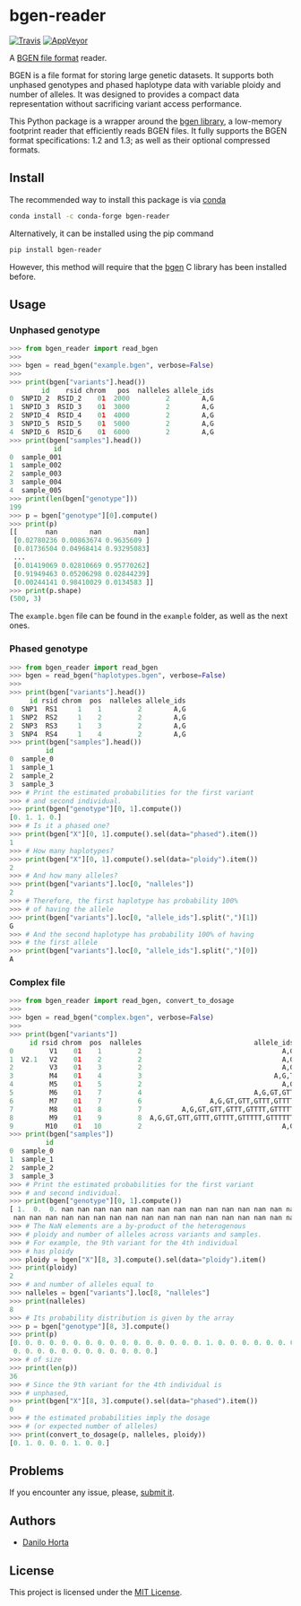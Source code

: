 # bgen-reader

[![Travis](https://img.shields.io/travis/limix/bgen-reader-py.svg?style=flat-square&label=linux%20%2F%20macos%20build)](https://travis-ci.org/limix/bgen-reader-py) [![AppVeyor](https://img.shields.io/appveyor/ci/Horta/bgen-reader-py.svg?style=flat-square&label=windows%20build)](https://ci.appveyor.com/project/Horta/bgen-reader-py)

A [BGEN file format](http://www.well.ox.ac.uk/~gav/bgen_format/) reader.

BGEN is a file format for storing large genetic datasets.
It supports both unphased genotypes and phased haplotype data with variable
ploidy and number of alleles. It was designed to provides a compact data
representation without sacrificing variant access performance.

This Python package is a wrapper around the [bgen library](https://github.com/limix/bgen),
a low-memory footprint reader that efficiently reads BGEN files.
It fully supports the BGEN format specifications: 1.2 and 1.3;
as well as their optional compressed formats.

## Install

The recommended way to install this package is via [conda](https://conda.io/docs/)

```bash
conda install -c conda-forge bgen-reader
```

Alternatively, it can be installed using the pip command

```bash
pip install bgen-reader
```

However, this method will require that
the [bgen](https://github.com/limix/bgen) C library has
been installed before.

## Usage

### Unphased genotype

```python
>>> from bgen_reader import read_bgen
>>>
>>> bgen = read_bgen("example.bgen", verbose=False)
>>>
>>> print(bgen["variants"].head())
        id    rsid chrom   pos  nalleles allele_ids
0  SNPID_2  RSID_2    01  2000         2        A,G
1  SNPID_3  RSID_3    01  3000         2        A,G
2  SNPID_4  RSID_4    01  4000         2        A,G
3  SNPID_5  RSID_5    01  5000         2        A,G
4  SNPID_6  RSID_6    01  6000         2        A,G
>>> print(bgen["samples"].head())
           id
0  sample_001
1  sample_002
2  sample_003
3  sample_004
4  sample_005
>>> print(len(bgen["genotype"]))
199
>>> p = bgen["genotype"][0].compute()
>>> print(p)
[[       nan        nan        nan]
 [0.02780236 0.00863674 0.9635609 ]
 [0.01736504 0.04968414 0.93295083]
 ...
 [0.01419069 0.02810669 0.95770262]
 [0.91949463 0.05206298 0.02844239]
 [0.00244141 0.98410029 0.0134583 ]]
>>> print(p.shape)
(500, 3)
```

The ``example.bgen`` file can be found in the ``example`` folder, as
well as the next ones.

### Phased genotype

```python
>>> from bgen_reader import read_bgen
>>> bgen = read_bgen("haplotypes.bgen", verbose=False)
>>>
>>> print(bgen["variants"].head())
     id rsid chrom  pos  nalleles allele_ids
0  SNP1  RS1     1    1         2        A,G
1  SNP2  RS2     1    2         2        A,G
2  SNP3  RS3     1    3         2        A,G
3  SNP4  RS4     1    4         2        A,G
>>> print(bgen["samples"].head())
         id
0  sample_0
1  sample_1
2  sample_2
3  sample_3
>>> # Print the estimated probabilities for the first variant
>>> # and second individual.
>>> print(bgen["genotype"][0, 1].compute())
[0. 1. 1. 0.]
>>> # Is it a phased one?
>>> print(bgen["X"][0, 1].compute().sel(data="phased").item())
1
>>> # How many haplotypes?
>>> print(bgen["X"][0, 1].compute().sel(data="ploidy").item())
2
>>> # And how many alleles?
>>> print(bgen["variants"].loc[0, "nalleles"])
2
>>> # Therefore, the first haplotype has probability 100%
>>> # of having the allele
>>> print(bgen["variants"].loc[0, "allele_ids"].split(",")[1])
G
>>> # And the second haplotype has probability 100% of having
>>> # the first allele
>>> print(bgen["variants"].loc[0, "allele_ids"].split(",")[0])
A
```

### Complex file

```python
>>> from bgen_reader import read_bgen, convert_to_dosage
>>>
>>> bgen = read_bgen("complex.bgen", verbose=False)
>>>
>>> print(bgen["variants"])
     id rsid chrom  pos  nalleles                            allele_ids
0         V1    01    1         2                                   A,G
1  V2.1   V2    01    2         2                                   A,G
2         V3    01    3         2                                   A,G
3         M4    01    4         3                                 A,G,T
4         M5    01    5         2                                   A,G
5         M6    01    7         4                            A,G,GT,GTT
6         M7    01    7         6                 A,G,GT,GTT,GTTT,GTTTT
7         M8    01    8         7          A,G,GT,GTT,GTTT,GTTTT,GTTTTT
8         M9    01    9         8  A,G,GT,GTT,GTTT,GTTTT,GTTTTT,GTTTTTT
9        M10    01   10         2                                   A,G
>>> print(bgen["samples"])
         id
0  sample_0
1  sample_1
2  sample_2
3  sample_3
>>> # Print the estimated probabilities for the first variant
>>> # and second individual.
>>> print(bgen["genotype"][0, 1].compute())
[ 1.  0.  0. nan nan nan nan nan nan nan nan nan nan nan nan nan nan nan
 nan nan nan nan nan nan nan nan nan nan nan nan nan nan nan nan nan nan]
>>> # The NaN elements are a by-product of the heterogenous
>>> # ploidy and number of alleles across variants and samples.
>>> # For example, the 9th variant for the 4th individual
>>> # has ploidy
>>> ploidy = bgen["X"][8, 3].compute().sel(data="ploidy").item()
>>> print(ploidy)
2
>>> # and number of alleles equal to
>>> nalleles = bgen["variants"].loc[8, "nalleles"]
>>> print(nalleles)
8
>>> # Its probability distribution is given by the array
>>> p = bgen["genotype"][8, 3].compute()
>>> print(p)
[0. 0. 0. 0. 0. 0. 0. 0. 0. 0. 0. 0. 0. 0. 0. 0. 1. 0. 0. 0. 0. 0. 0. 0.
 0. 0. 0. 0. 0. 0. 0. 0. 0. 0. 0. 0.]
>>> # of size
>>> print(len(p))
36
>>> # Since the 9th variant for the 4th individual is
>>> # unphased,
>>> print(bgen["X"][8, 3].compute().sel(data="phased").item())
0
>>> # the estimated probabilities imply the dosage
>>> # (or expected number of alleles)
>>> print(convert_to_dosage(p, nalleles, ploidy))
[0. 1. 0. 0. 0. 1. 0. 0.]
```

## Problems

If you encounter any issue, please, [submit it](https://github.com/limix/bgen-reader-py/issues/new).

## Authors

* [Danilo Horta](https://github.com/horta)

## License

This project is licensed under the [MIT License](https://raw.githubusercontent.com/limix/bgen-reader-py/master/LICENSE.md).
